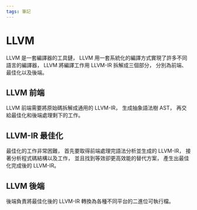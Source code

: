 ```yaml
---
tags: 筆記
---
```


# LLVM

LLVM 是一套編譯器的工具鏈，
LLVM 用一套系統化的編譯方式實現了許多不同語言的編譯器，
LLVM 將編譯工作用 LLVM-IR 拆解成三個部分，
分別為前端、最佳化以及後端。

## LLVM 前端

LLVM 前端需要將原始碼拆解成通用的 LLVM-IR，
生成抽象語法樹 AST，
再交給最佳化和後端處理剩下的工作。

## LLVM-IR 最佳化

最佳化的工作非常困難，
首先要取得前端處理完語法分析並生成的 LLVM-IR，
接著分析程式碼結構以及工作，
並且找到等效卻更高效能的替代方案，
產生出最佳化完成後的 LLVM-IR。

## LLVM 後端

後端負責將最佳化後的 LLVM-IR 轉換為各種不同平台的二進位可執行檔。

<!-- 未完成 -->